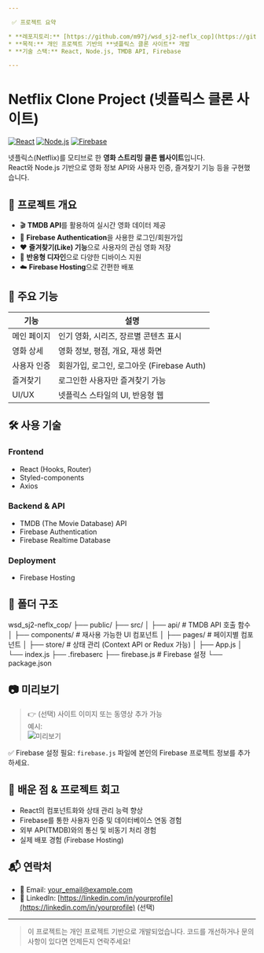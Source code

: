 ```yaml
---

 ✅ 프로젝트 요약

* **레포지토리:** [https://github.com/m97j/wsd_sj2-neflx_cop](https://github.com/m97j/wsd_sj2-neflx_cop)
* **목적:** 개인 프로젝트 기반의 **넷플릭스 클론 사이트** 개발
* **기술 스택:** React, Node.js, TMDB API, Firebase

---
```



# Netflix Clone Project (넷플릭스 클론 사이트)

[![React](https://img.shields.io/badge/Frontend-React-blue?style=flat-square)](https://react.dev)
[![Node.js](https://img.shields.io/badge/Backend-Node.js-green?style=flat-square)](https://nodejs.org)
[![Firebase](https://img.shields.io/badge/Deploy-Firebase-orange?style=flat-square)](https://firebase.google.com/)

넷플릭스(Netflix)를 모티브로 한 **영화 스트리밍 클론 웹사이트**입니다.  
React와 Node.js 기반으로 영화 정보 API와 사용자 인증, 즐겨찾기 기능 등을 구현했습니다.

## 🚀 프로젝트 개요

- 🎬 **TMDB API**를 활용하여 실시간 영화 데이터 제공
- 🔐 **Firebase Authentication**을 사용한 로그인/회원가입
- ❤️ **즐겨찾기(Like) 기능**으로 사용자의 관심 영화 저장
- 📱 **반응형 디자인**으로 다양한 디바이스 지원
- ☁️ **Firebase Hosting**으로 간편한 배포

## 📌 주요 기능

| 기능 | 설명 |
|------|------|
| 메인 페이지 | 인기 영화, 시리즈, 장르별 콘텐츠 표시 |
| 영화 상세 | 영화 정보, 평점, 개요, 재생 화면 |
| 사용자 인증 | 회원가입, 로그인, 로그아웃 (Firebase Auth) |
| 즐겨찾기 | 로그인한 사용자만 즐겨찾기 가능 |
| UI/UX | 넷플릭스 스타일의 UI, 반응형 웹 |

## 🛠 사용 기술

### Frontend
- React (Hooks, Router)
- Styled-components
- Axios

### Backend & API
- TMDB (The Movie Database) API
- Firebase Authentication
- Firebase Realtime Database

### Deployment
- Firebase Hosting

## 📂 폴더 구조


wsd\_sj2-neflx\_cop/
├── public/
├── src/
│   ├── api/           # TMDB API 호출 함수
│   ├── components/    # 재사용 가능한 UI 컴포넌트
│   ├── pages/         # 페이지별 컴포넌트
│   ├── store/         # 상태 관리 (Context API or Redux 가능)
│   ├── App.js
│   └── index.js
├── .firebaserc
├── firebase.js        # Firebase 설정
└── package.json



## 📷 미리보기

> 👉 (선택) 사이트 이미지 또는 동영상 추가 가능  
> 예시:  
> ![미리보기](https://user-images.githubusercontent.com/your-image-link.png)


✅ Firebase 설정 필요: `firebase.js` 파일에 본인의 Firebase 프로젝트 정보를 추가하세요.

## 📝 배운 점 & 프로젝트 회고

* React의 컴포넌트화와 상태 관리 능력 향상
* Firebase를 통한 사용자 인증 및 데이터베이스 연동 경험
* 외부 API(TMDB)와의 통신 및 비동기 처리 경험
* 실제 배포 경험 (Firebase Hosting)

## 📬 연락처

* 📧 Email: [your\_email@example.com](mailto:your_email@example.com)
* 💼 LinkedIn: [https://linkedin.com/in/yourprofile](https://linkedin.com/in/yourprofile) (선택)

---

> 이 프로젝트는 개인 프로젝트 기반으로 개발되었습니다.
> 코드를 개선하거나 문의사항이 있다면 언제든지 연락주세요!


